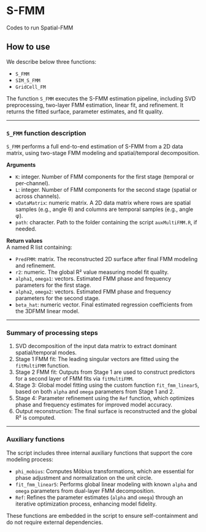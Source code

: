 # S-FMM
Codes to run Spatial-FMM
## How to use

We describe below three functions:  
- `S_FMM`  
- `SIM_S_FMM`  
- `GridCell_FM`  

The function `S_FMM` executes the S-FMM estimation pipeline, including SVD preprocessing, two-layer FMM estimation, linear fit, and refinement. It returns the fitted surface, parameter estimates, and fit quality.

---

### `S_FMM` function description

`S_FMM` performs a full end-to-end estimation of S-FMM from a 2D data matrix, using two-stage FMM modeling and spatial/temporal decomposition.

**Arguments**  
- `K`: integer. Number of FMM components for the first stage (temporal or per-channel).  
- `L`: integer. Number of FMM components for the second stage (spatial or across channels).  
- `vDataMatrix`: numeric matrix. A 2D data matrix where rows are spatial samples (e.g., angle θ) and columns are temporal samples (e.g., angle φ).  
- `path`: character. Path to the folder containing the script `auxMultiFMM.R`, if needed.

**Return values**  
A named R list containing:  
- `PredFMM`: matrix. The reconstructed 2D surface after final FMM modeling and refinement.  
- `r2`: numeric. The global R² value measuring model fit quality.  
- `alpha1`, `omega1`: vectors. Estimated FMM phase and frequency parameters for the first stage.  
- `alpha2`, `omega2`: vectors. Estimated FMM phase and frequency parameters for the second stage.  
- `beta_hat`: numeric vector. Final estimated regression coefficients from the 3DFMM linear model.

---

### Summary of processing steps

1. SVD decomposition of the input data matrix to extract dominant spatial/temporal modes.  
2. Stage 1 FMM fit: The leading singular vectors are fitted using the `fitMultiFMM` function.  
3. Stage 2 FMM fit: Outputs from Stage 1 are used to construct predictors for a second layer of FMM fits via `fitMultiFMM`.  
4. Stage 3: Global model fitting using the custom function `fit_fmm_linear5`, based on both `alpha` and `omega` parameters from Stage 1 and 2.  
5. Stage 4: Parameter refinement using the `Ref` function, which optimizes phase and frequency estimates for improved model accuracy.  
6. Output reconstruction: The final surface is reconstructed and the global R² is computed.

---

### Auxiliary functions

The script includes three internal auxiliary functions that support the core modeling process:  
- `phi_mobius`: Computes Möbius transformations, which are essential for phase adjustment and normalization on the unit circle.  
- `fit_fmm_linear5`: Performs global linear modeling with known `alpha` and `omega` parameters from dual-layer FMM decomposition.  
- `Ref`: Refines the parameter estimates (`alpha` and `omega`) through an iterative optimization process, enhancing model fidelity.  

These functions are embedded in the script to ensure self-containment and do not require external dependencies.
